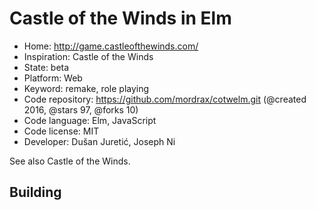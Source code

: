 # Castle of the Winds in Elm

- Home: http://game.castleofthewinds.com/
- Inspiration: Castle of the Winds
- State: beta
- Platform: Web
- Keyword: remake, role playing
- Code repository: https://github.com/mordrax/cotwelm.git (@created 2016, @stars 97, @forks 10)
- Code language: Elm, JavaScript
- Code license: MIT
- Developer: Dušan Juretić, Joseph Ni

See also Castle of the Winds.

## Building

